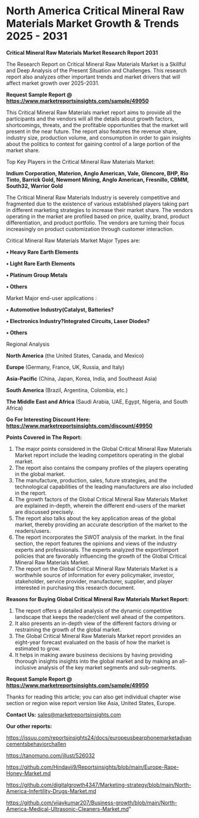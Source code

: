# North America Critical Mineral Raw Materials Market Growth & Trends 2025 - 2031

<strong>Critical Mineral Raw Materials Market Research Report 2031</strong>

The Research Report on Critical Mineral Raw Materials Market is a Skillful and Deep Analysis of the Present Situation and Challenges. This research report also analyzes other important trends and market drivers that will affect market growth over 2025-2031.

<strong>Request Sample Report @ <a href=https://www.marketreportsinsights.com/sample/49950>https://www.marketreportsinsights.com/sample/49950</a></strong>

This Critical Mineral Raw Materials market report aims to provide all the participants and the vendors will all the details about growth factors, shortcomings, threats, and the profitable opportunities that the market will present in the near future. The report also features the revenue share, industry size, production volume, and consumption in order to gain insights about the politics to contest for gaining control of a large portion of the market share.

Top Key Players in the Critical Mineral Raw Materials Market:

<strong>Indium Corporation, Materion, Anglo American, Vale, Glencore, BHP, Rio Tinto, Barrick Gold, Newmont Mining, Anglo American, Fresnillo, CBMM, South32, Warrior Gold</strong>

The Critical Mineral Raw Materials Industry is severely competitive and fragmented due to the existence of various established players taking part in different marketing strategies to increase their market share. The vendors operating in the market are profiled based on price, quality, brand, product differentiation, and product portfolio. The vendors are turning their focus increasingly on product customization through customer interaction.

Critical Mineral Raw Materials Market Major Types are:

<strong>•  Heavy Rare Earth Elements

•  Light Rare Earth Elements

•  Platinum Group Metals

•  Others</strong>

Market Major end-user applications :

<strong>•  Automotive Industry(Catalyst, Batteries?

•  Electronics Industry?Integrated Circuits, Laser Diodes?

•  Others</strong>

Regional Analysis

</u><strong><b>North America</b></strong> (the United States, Canada, and Mexico)

<strong><b>Europe </b></strong>(Germany, France, UK, Russia, and Italy)

<strong><b>Asia-Pacific</b></strong> (China, Japan, Korea, India, and Southeast Asia)

<strong><b>South America</b></strong> (Brazil, Argentina, Colombia, etc.)

<strong><b>The Middle East and Africa</b></strong> (Saudi Arabia, UAE, Egypt, Nigeria, and South Africa)

<strong>Go For Interesting Discount Here: <a href=https://www.marketreportsinsights.com/discount/49950>https://www.marketreportsinsights.com/discount/49950</a></strong>

<strong>Points Covered in The Report:</strong>
<ol>
  <li>The major points considered in the Global Critical Mineral Raw Materials Market report include the leading competitors operating in the global market.</li>
  <li>The report also contains the company profiles of the players operating in the global market.</li>
  <li>The manufacture, production, sales, future strategies, and the technological capabilities of the leading manufacturers are also included in the report.</li>
  <li>The growth factors of the Global Critical Mineral Raw Materials Market are explained in-depth, wherein the different end-users of the market are discussed precisely.</li>
  <li>The report also talks about the key application areas of the global market, thereby providing an accurate description of the market to the readers/users.</li>
  <li>The report incorporates the SWOT analysis of the market. In the final section, the report features the opinions and views of the industry experts and professionals. The experts analyzed the export/import policies that are favorably influencing the growth of the Global Critical Mineral Raw Materials Market.</li>
  <li>The report on the Global Critical Mineral Raw Materials Market is a worthwhile source of information for every policymaker, investor, stakeholder, service provider, manufacturer, supplier, and player interested in purchasing this research document.</li>
</ol>
<strong>Reasons for Buying Global Critical Mineral Raw Materials Market Report:</strong>

<ol>
  <li>The report offers a detailed analysis of the dynamic competitive landscape that keeps the reader/client well ahead of the competitors.</li>
  <li>It also presents an in-depth view of the different factors driving or restraining the growth of the global market.</li>
  <li>The Global Critical Mineral Raw Materials Market report provides an eight-year forecast evaluated on the basis of how the market is estimated to grow.</li>
  <li>It helps in making aware business decisions by having providing thorough insights insights into the global market and by making an all-inclusive analysis of the key market segments and sub-segments.</li>
</ol>
<strong>Request Sample Report @ <a href=https://www.marketreportsinsights.com/sample/49950>https://www.marketreportsinsights.com/sample/49950</a></strong>


Thanks for reading this article; you can also get individual chapter wise section or region wise report version like Asia, United States, Europe.

<strong>Contact Us:</strong>
sales@marketreportsinsights.com

<strong>Our other reports:</strong>

<a href=https://issuu.com/reportsinsights24/docs/europeusbearphonemarketadvancementsbehaviorchallen>https://issuu.com/reportsinsights24/docs/europeusbearphonemarketadvancementsbehaviorchallen</a>

<a href=https://tanomuno.com/illust/526032>https://tanomuno.com/illust/526032</a>

<a href=https://github.com/Hindavii9/Reportsinsights/blob/main/Europe-Rape-Honey-Market.md>https://github.com/Hindavii9/Reportsinsights/blob/main/Europe-Rape-Honey-Market.md</a>

<a href=https://github.com/digitalgrowth4347/Marketing-strategy/blob/main/North-America-Infertility-Drugs-Market.md>https://github.com/digitalgrowth4347/Marketing-strategy/blob/main/North-America-Infertility-Drugs-Market.md</a>

<a href=https://github.com/vijaykumar207/Business-growth/blob/main/North-America-Medical-Ultrasonic-Cleaners-Market.md>https://github.com/vijaykumar207/Business-growth/blob/main/North-America-Medical-Ultrasonic-Cleaners-Market.md</a>"
